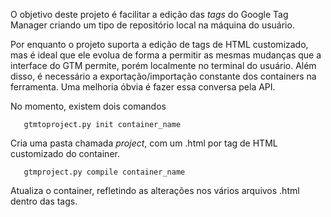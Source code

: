 O objetivo deste projeto é facilitar a edição das _tags_
do Google Tag Manager criando um tipo de repositório
local na máquina do usuário.

Por enquanto o projeto suporta a edição de tags de HTML
customizado, mas é ideal que ele evolua de forma a permitir
as mesmas mudanças que a interface do GTM permite, porém
localmente no terminal do usuário. Além disso, é necessário
a exportação/importação constante dos containers na ferramenta.
Uma melhoria óbvia é fazer essa conversa pela API.

No momento, existem dois comandos

```
   gtmtoproject.py init container_name
```

Cria uma pasta chamada _project_, com um .html por tag
de HTML customizado do container.

```
   gtmproject.py compile container_name
```

Atualiza o container, refletindo as alterações nos vários
arquivos .html dentro das tags.
